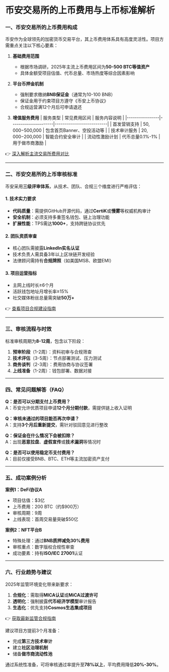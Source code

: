 # 币安交易所的上币费用与上币标准解析

### 一、币安交易所的上币费用构成

币安作为全球领先的加密货币交易平台，其上币费用体系具有高度灵活性。项目方需重点关注以下核心要素：

1. **基础费用范围**
   - 根据市场调研，2025年主流上币费用区间为**50-500 BTC等值资产**
   - 具体金额受项目估值、代币总量、市场热度等综合因素影响

2. **平台币押金机制**
   - 强制要求缴纳**BNB保证金**（通常为10-100 BNB）
   - 保证金用于约束项目方遵守《币安上币协议》
   - 合规运营满12个月后可申请退还

3. **增值服务费用**
   | 服务类型       | 常见费用区间        | 服务内容说明             |
   |----------------|---------------------|--------------------------|
   | 首发营销支持   | $50,000-$500,000   | 包含首页Banner、空投活动等 |
   | 技术审计服务   | $20,000-$200,000   | 智能合约安全审计         |
   | 流动性激励计划 | 代币总量0.1%-1%    | 用于做市商激励           |

👉 [深入解析主流交易所费用对比](https://bit.ly/okx_welcome)

---

### 二、币安交易所的上币审核标准

币安采用**三级评审体系**，从技术、团队、合规三个维度进行严格评估：

#### 1. 技术实力要求
- **代码质量**：需提供GitHub开源代码，通过**CertiK**或**慢雾**等权威机构审计
- **安全机制**：必须支持多重签名钱包、链上治理功能
- **扩展性能**：TPS需达**1000+**，支持跨链协议优先

#### 2. 团队资质审查
- 核心团队需披露**LinkedIn实名认证**
- 技术负责人需具备3年以上区块链开发经验
- 法律顾问需持有**合规牌照**（如美国MSB、欧盟EMI）

#### 3. 项目运营指标
- 主网上线时长≥6个月
- 活跃钱包地址月增长率≥15%
- 社交媒体粉丝总量需突破**50万+**

👉 [查看项目合规建设指南](https://bit.ly/okx_welcome)

---

### 三、审核流程与时效

标准审核周期为**8-12周**，包含以下阶段：
1. **预审阶段**（1-2周）：资料初审与合规筛查
2. **技术评估**（3-5周）：节点部署测试、压力测试
3. **商务谈判**（2-3周）：费用协商与协议签署
4. **上线准备**（1-2周）：钱包部署、数据对接

---

### 四、常见问题解答（FAQ）

**Q：是否可以分期支付上币费用？**  
A：币安允许优质项目申请**12个月分期付款**，需提供链上收入证明

**Q：审核未通过的项目能否再次申请？**  
A：支持**3个月后重新提交**，需针对驳回意见进行整改

**Q：保证金在什么情况下会被扣除？**  
A：出现**恶意拉盘**、**虚假宣传**或**技术漏洞**等情况时

**Q：是否可以使用稳定币支付费用？**  
A：目前仅接受BNB、BTC、ETH等主流加密资产支付

---

### 五、成功案例分析

**案例1：DeFi协议A**  
- 项目估值：$3亿  
- 上币费用：200 BTC（约$900万）  
- 审核周期：9周  
- 上线表现：首周交易量突破$50亿

**案例2：NFT平台B**  
- 特殊处理：通过**BNB质押减免30%费用**  
- 审核重点：数字版权合规性审查  
- 成功要素：持有**ISO/IEC 27001**认证

---

### 六、行业趋势与建议

2025年监管环境变化带来新要求：
1. **合规化**：需取得**MICA认证**或**MiCA过渡许可**
2. **透明化**：强制披露**代币经济学模型**审计报告
3. **生态化**：优先支持**Cosmos生态集成项目**

👉 [获取最新监管合规指南](https://bit.ly/okx_welcome)

建议项目方提前3个月准备：
- 完成**第三方技术审计**
- 建立**社区治理机制**
- 储备**做市商流动性池**

通过系统性准备，可将审核通过率提升至**78%以上**，平均费用降低**20%-30%**。